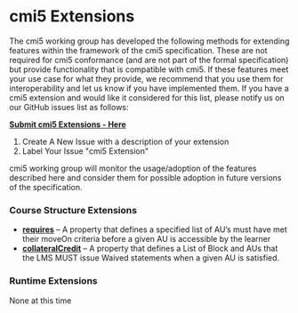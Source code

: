 
# cmi5 Extensions

The cmi5 working group has developed the following methods for extending features within the framework of the cmi5 specification.   These are not required for cmi5 conformance (and are not part of the formal specification) but provide functionality that is compatible with cmi5.  If these features meet your use case for what they provide, we recommend that you use them for interoperability and let us know if you have implemented them.
If you have a cmi5 extension and would like it considered for this list, please notify us on our GitHub issues list as follows:

[**Submit cmi5 Extensions - Here**](https://github.com/AICC/CMI-5_Spec_Current/issues/new?title=cmi5%20Extension)
  
1. Create A New Issue with a description of your extension
2. Label Your Issue "cmi5 Extension"

cmi5 working group will monitor the usage/adoption of the features described here and consider them for possible adoption in future versions of the specification.

### Course Structure Extensions

 * **<a href="/CMI-5_Spec_Current/extensions/requires.html">requires</a>** – A property that defines a specified list of AU’s must have met their moveOn criteria before a given AU is accessible by the learner 
 * **<a href="/CMI-5_Spec_Current/extensions/collateralcredit.html">collateralCredit</a>** – A  property that defines a List of Block and AUs that the LMS MUST issue Waived statements when a given AU is satisfied.


 

### Runtime Extensions

None at this time
